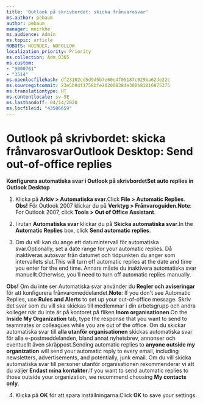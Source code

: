 ```yaml
---
title: 'Outlook på skrivbordet: skicka frånvarosvar'
ms.author: pebaum
author: pebaum
manager: mnirkhe
ms.audience: Admin
ms.topic: article
ROBOTS: NOINDEX, NOFOLLOW
localization_priority: Priority
ms.collection: Adm_O365
ms.custom:
- "9000761"
- "3514"
ms.openlocfilehash: df23102cd5d9d5b7e60e4f05187c029ba62de22c
ms.sourcegitcommit: 23e5b94f1758bfe202008384e300b81816975375
ms.translationtype: HT
ms.contentlocale: sv-SE
ms.lasthandoff: 04/14/2020
ms.locfileid: "43506659"
---
```

# <a name="outlook-desktop-send-out-of-office-replies"></a><span data-ttu-id="4207d-102">Outlook på skrivbordet: skicka frånvarosvar</span><span class="sxs-lookup"><span data-stu-id="4207d-102">Outlook Desktop: Send out-of-office replies</span></span>

<span data-ttu-id="4207d-103">**Konfigurera automatiska svar i Outlook på skrivbordet**</span><span class="sxs-lookup"><span data-stu-id="4207d-103">**Set auto replies in Outlook Desktop**</span></span>

1. <span data-ttu-id="4207d-104">Klicka på **Arkiv > Automatiska svar**.</span><span class="sxs-lookup"><span data-stu-id="4207d-104">Click **File > Automatic Replies**.</span></span> <span data-ttu-id="4207d-105">**Obs!** För Outlook 2007 klickar du på **Verktyg > Frånvaroguiden**.</span><span class="sxs-lookup"><span data-stu-id="4207d-105">**Note**: For Outlook 2007, click **Tools > Out of Office Assistant**.</span></span>

2. <span data-ttu-id="4207d-106">I rutan **Automatiska svar** klickar du på **Skicka automatiska svar**.</span><span class="sxs-lookup"><span data-stu-id="4207d-106">In the **Automatic Replies** box, click **Send automatic replies**.</span></span>

3. <span data-ttu-id="4207d-107">Om du vill kan du ange ett datumintervall för automatiska svar.</span><span class="sxs-lookup"><span data-stu-id="4207d-107">Optionally, set a date range for your automatic replies.</span></span> <span data-ttu-id="4207d-108">Då inaktiveras autosvar från datumet och tidpunkten du anger som intervallets slut.</span><span class="sxs-lookup"><span data-stu-id="4207d-108">This will turn off automatic replies at the date and time you enter for the end time.</span></span> <span data-ttu-id="4207d-109">Annars måste du inaktivera automatiska svar manuellt.</span><span class="sxs-lookup"><span data-stu-id="4207d-109">Otherwise, you'll need to turn off automatic replies manually.</span></span>

<span data-ttu-id="4207d-110">**Obs!** Om du inte ser Automatiska svar använder du **Regler och aviseringar** för att konfigurera frånvaromeddelandet.</span><span class="sxs-lookup"><span data-stu-id="4207d-110">**Note**: If you don't see Automatic Replies, use **Rules and Alerts** to set up your out-of-office message.</span></span> <span data-ttu-id="4207d-111">Skriv det svar som du vill ska skickas till medlemmar i din arbetsgrupp och andra kolleger när du inte är på kontoret på fliken **Inom organisationen**.</span><span class="sxs-lookup"><span data-stu-id="4207d-111">On the **Inside My Organization** tab, type the response that you want to send to teammates or colleagues while you are out of the office.</span></span> <span data-ttu-id="4207d-112">Om du skickar automatiska svar till **alla utanför organisationen** skickas automatiska svar för alla e-postmeddelanden, bland annat nyhetsbrev, annonser och eventuellt även skräppost.</span><span class="sxs-lookup"><span data-stu-id="4207d-112">Sending automatic replies to **anyone outside my organization** will send your automatic reply to every email, including newsletters, advertisements, and potentially, junk email.</span></span> <span data-ttu-id="4207d-113">Om du vill skicka automatiska svar till personer utanför organisationen rekommenderar vi att du väljer **Endast mina kontakter**.</span><span class="sxs-lookup"><span data-stu-id="4207d-113">If you want to send automatic replies to those outside your organization, we recommend choosing **My contacts only**.</span></span>

4. <span data-ttu-id="4207d-114">Klicka på **OK** för att spara inställningarna.</span><span class="sxs-lookup"><span data-stu-id="4207d-114">Click **OK** to save your settings.</span></span>
